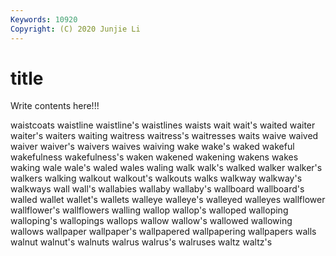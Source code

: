 ```yaml
---
Keywords: 10920
Copyright: (C) 2020 Junjie Li
---
```


# title

Write contents here!!!

waistcoats 
waistline 
waistline's 
waistlines 
waists 
wait 
wait's 
waited 
waiter 
waiter's
waiters 
waiting 
waitress 
waitress's 
waitresses 
waits 
waive 
waived 
waiver 
waiver's
waivers 
waives 
waiving 
wake 
wake's 
waked 
wakeful 
wakefulness 
wakefulness's 
waken
wakened 
wakening 
wakens 
wakes 
waking 
wale 
wale's 
waled 
wales 
waling
walk 
walk's 
walked 
walker 
walker's 
walkers 
walking 
walkout 
walkout's 
walkouts
walks 
walkway 
walkway's 
walkways 
wall 
wall's 
wallabies 
wallaby 
wallaby's 
wallboard
wallboard's 
walled 
wallet 
wallet's 
wallets 
walleye 
walleye's 
walleyed 
walleyes 
wallflower
wallflower's 
wallflowers 
walling 
wallop 
wallop's 
walloped 
walloping 
walloping's 
wallopings 
wallops
wallow 
wallow's 
wallowed 
wallowing 
wallows 
wallpaper 
wallpaper's 
wallpapered 
wallpapering 
wallpapers
walls 
walnut 
walnut's 
walnuts 
walrus 
walrus's 
walruses 
waltz 
waltz's 
